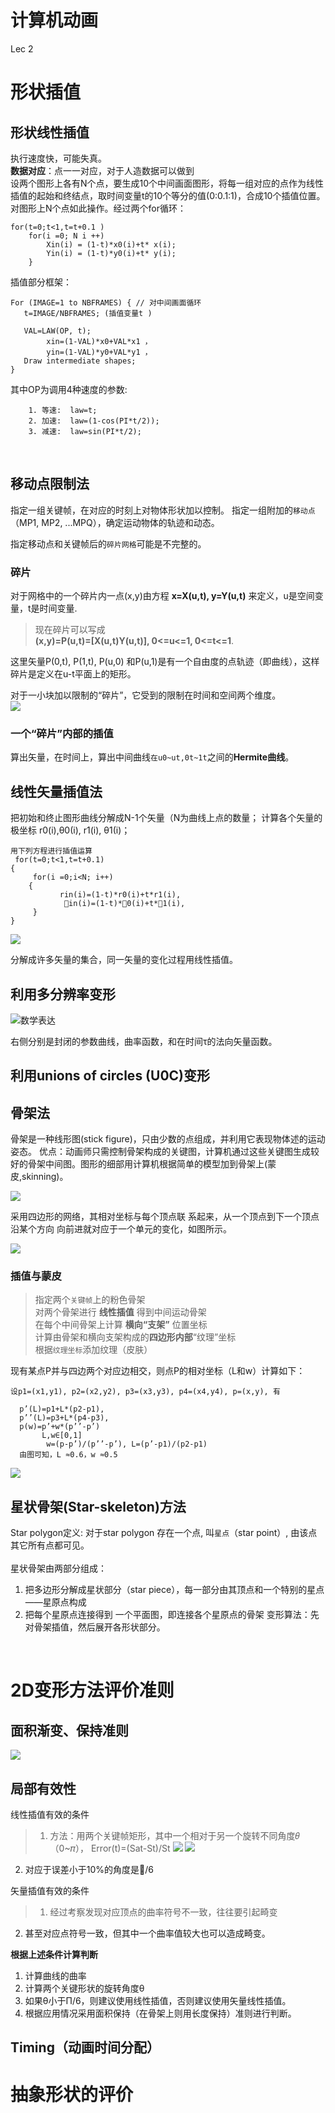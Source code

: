 # 计算机动画
Lec 2
# 形状插值
## 形状线性插值
执行速度快，可能失真。<br>
**数据对应**：点一一对应，对于人造数据可以做到<br>
设两个图形上各有N个点，要生成10个中间画面图形，将每一组对应的点作为线性插值的起始和终结点，取时间变量t的10个等分的值(0:0.1:1)，合成10个插值位置。对图形上N个点如此操作。经过两个for循环：

	for(t=0;t<1,t=t+0.1 )
		for(i =0; N i ++)
			Xin(i) = (1-t)*x0(i)+t* x(i);
			Yin(i) = (1-t)*y0(i)+t* y(i);
		} 
插值部分框架：	
>

	For (IMAGE=1 to NBFRAMES) { // 对中间画面循环
	   t=IMAGE/NBFRAMES; (插值变量t )
	
	   VAL=LAW(OP, t);
	        xin=(1-VAL)*x0+VAL*x1 ，
	        yin=(1-VAL)*y0+VAL*y1 ，
	   Draw intermediate shapes;
	}


   其中OP为调用4种速度的参数: 

        1. 等速:  law=t;
        2. 加速:  law=(1-cos(PI*t/2));
        3. 减速:  law=sin(PI*t/2);
<br>

## 移动点限制法
指定一组关键帧，在对应的时刻上对物体形状加以控制。
指定一组附加的`移动点`（MP1, MP2, ...MPQ），确定运动物体的轨迹和动态。 

指定移动点和关键帧后的`碎片网格`可能是不完整的。
### 碎片
>
对于网格中的一个碎片内一点(x,y)由方程 **x=X(u,t), y=Y(u,t)** 来定义，u是空间变量，t是时间变量.<br>
>现在碎片可以写成<br>
        **(x,y)=P(u,t)=[X(u,t)Y(u,t)],   0<=u<=1, 0<=t<=1**.
   
这里矢量P(0,t), P(1,t), P(u,0) 和P(u,1)是有一个自由度的点轨迹（即曲线），这样碎片是定义在u-t平面上的矩形。

对于一小块加以限制的“碎片”，它受到的限制在时间和空间两个维度。<br>
![](https://i.imgur.com/u2DG9z4.png)

### 一个“碎片”内部的插值
算出矢量，在时间上，算出中间曲线`在u0~ut,0t~1t`之间的**Hermite曲线**。


## 线性矢量插值法
把初始和终止图形曲线分解成N-1个矢量（N为曲线上点的数量；
计算各个矢量的极坐标 r0(i),θ0(i), r1(i), θ1(i)；

	用下列方程进行插值运算                               
     for(t=0;t<1,t=t+0.1)
	{
         for(i =0;i<N; i++)
		{                           
               rin(i)=(1-t)*r0(i)+t*r1(i), 
                in(i)=(1-t)*0(i)+t*1(i),
	     }
	}


![](https://i.imgur.com/cBOmKQu.jpg)

分解成许多矢量的集合，同一矢量的变化过程用线性插值。



## 利用多分辨率变形

![数学表达](https://i.imgur.com/eT6hkno.jpg)

右侧分别是封闭的参数曲线，曲率函数，和在时间τ的法向矢量函数。

## 利用unions of circles (U0C)变形

## 骨架法

骨架是一种线形图(stick figure)，只由少数的点组成，并利用它表现物体述的运动姿态。
优点：动画师只需控制骨架构成的关键图，计算机通过这些关键图生成较好的骨架中间图。图形的细部用计算机根据简单的模型加到骨架上(蒙皮,skinning)。

![](https://i.imgur.com/7eFjWW3.jpg)

采用四边形的网络，其相对坐标与每个顶点联
系起来，从一个顶点到下一个顶点沿某个方向
向前进就对应于一个单元的变化，如图所示。

![](https://i.imgur.com/vJBhRuD.png)

### 插值与蒙皮
>指定两个`关键帧`上的粉色骨架
><br>
>对两个骨架进行 **线性插值** 得到中间运动骨架
><br>
>在每个中间骨架上计算 **横向“支架”** 位置坐标
><br>
>计算由骨架和横向支架构成的**四边形内部**“纹理”坐标
><br>
>根据`纹理坐标`添加纹理（皮肤）

现有某点P并与四边两个对应边相交，则点P的相对坐标（L和w）计算如下：


	设p1=(x1,y1), p2=(x2,y2), p3=(x3,y3), p4=(x4,y4), p=(x,y), 有

      p’(L)=p1+L*(p2-p1),
      p’’(L)=p3+L*(p4-p3),
      p(w)=p’+w*(p’’-p’)
           L,w∈[0,1]
            w=(p-p’)/(p’’-p’), L=(p’-p1)/(p2-p1)
      由图可知，L ≈0.6，w ≈0.5

![](https://i.imgur.com/A0srlst.jpg)


## 星状骨架(Star-skeleton)方法
Star polygon定义: 对于star polygon 存在一个点, 叫`星点`（star point）, 由该点其它所有点都可见。<br><br>
星状骨架由两部分组成：

1. 把多边形分解成星状部分（star piece），每一部分由其顶点和一个特别的星点——星原点构成<br>
2. 把每个星原点连接得到 一个平面图，即连接各个星原点的骨架
变形算法：先对骨架插值，然后展开各形状部分。
<br>



# 2D变形方法评价准则

## 面积渐变、保持准则
![](https://i.imgur.com/nW1peTb.png)

## 局部有效性
线性插值有效的条件<br>

>1. 方法：用两个关键帧矩形，其中一个相对于另一个旋转不同角度𝜃 （0~𝜋）， Error(t)=(Sat-St)/St
>![](https://i.imgur.com/aHQZ3EJ.png)
>![](https://i.imgur.com/x5pq5eS.jpg)
2. 对应于误差小于10%的角度是/6


矢量插值有效的条件<br>
>1. 经过考察发现对应顶点的曲率符号不一致，往往要引起畸变
2.  甚至对应点符号一致，但其中一个曲率值较大也可以造成畸变。

**根据上述条件计算判断**

1. 计算曲线的曲率
2. 计算两个关键形状的旋转角度θ
3. 如果θ小于Π/6，则建议使用线性插值，否则建议使用矢量线性插值。
4. 根据应用情况采用面积保持（在骨架上则用长度保持）准则进行判断。

## Timing（动画时间分配）


# 抽象形状的评价
